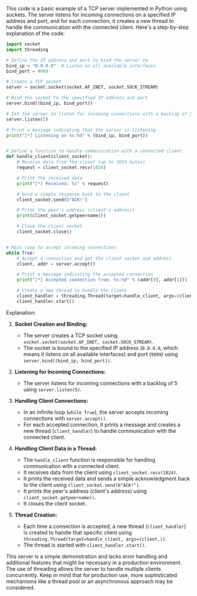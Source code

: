 
This code is a basic example of a TCP server implemented in Python using sockets. The server listens for incoming connections on a specified IP address and port, and for each connection, it creates a new thread to handle the communication with the connected client. Here's a step-by-step explanation of the code:

```python
import socket
import threading

# Define the IP address and port to bind the server to
bind_ip = "0.0.0.0"  # Listen on all available interfaces
bind_port = 9999

# Create a TCP socket
server = socket.socket(socket.AF_INET, socket.SOCK_STREAM)

# Bind the socket to the specified IP address and port
server.bind((bind_ip, bind_port))

# Set the server to listen for incoming connections with a backlog of 5
server.listen(5)

# Print a message indicating that the server is listening
print("[*] Listening on %s:%d" % (bind_ip, bind_port))


# Define a function to handle communication with a connected client
def handle_client(client_socket):
    # Receive data from the client (up to 1024 bytes)
    request = client_socket.recv(1024)

    # Print the received data
    print("[*] Received: %s" % request)

    # Send a simple response back to the client
    client_socket.send(b"ACK!")

    # Print the peer's address (client's address)
    print(client_socket.getpeername())

    # Close the client socket
    client_socket.close()


# Main loop to accept incoming connections
while True:
    # Accept a connection and get the client socket and address
    client, addr = server.accept()

    # Print a message indicating the accepted connection
    print("[*] Accepted connection from: %s:%d" % (addr[0], addr[1]))

    # Create a new thread to handle the client
    client_handler = threading.Thread(target=handle_client, args=(client,))
    client_handler.start()
```

Explanation:

1. **Socket Creation and Binding:**
    - The server creates a TCP socket using `socket.socket(socket.AF_INET, socket.SOCK_STREAM)`.
    - The socket is bound to the specified IP address (`0.0.0.0`, which means it listens on all available interfaces) and port (`9999`) using `server.bind((bind_ip, bind_port))`.

2. **Listening for Incoming Connections:**
    - The server listens for incoming connections with a backlog of 5 using `server.listen(5)`.

3. **Handling Client Connections:**
    - In an infinite loop (`while True`), the server accepts incoming connections with `server.accept()`.
    - For each accepted connection, it prints a message and creates a new thread (`client_handler`) to handle communication with the connected client.

4. **Handling Client Data in a Thread:**
    - The `handle_client` function is responsible for handling communication with a connected client.
    - It receives data from the client using `client_socket.recv(1024)`.
    - It prints the received data and sends a simple acknowledgment back to the client using `client_socket.send(b"ACK!")`.
    - It prints the peer's address (client's address) using `client_socket.getpeername()`.
    - It closes the client socket.

5. **Thread Creation:**
    - Each time a connection is accepted, a new thread (`client_handler`) is created to handle that specific client using `threading.Thread(target=handle_client, args=(client,))`.
    - The thread is started with `client_handler.start()`.

This server is a simple demonstration and lacks error handling and additional features that might be necessary in a production environment. The use of threading allows the server to handle multiple clients concurrently. Keep in mind that for production use, more sophisticated mechanisms like a thread pool or an asynchronous approach may be considered.
